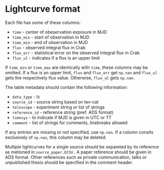 # Lightcurve format

Each file has some of these columns:

- `time` - center of obeservation exposure in MJD
- `time_min` - start of observation in MJD
- `time_min` - end of observation in MJD
- `flux` - observed integral flux in Crab
- `flux_err` - statistical error on the observed integral flux in Crab
- `flux_ul` - indicates if a flux is an upper limit

If `time_min` or `time_max` are identically with `time`, these columns may be omitted.
If a flux is an upper limit, `flux` and `flux_err` get `np.nan` and `flux_ul` gets the respectively flux value. Otherwise, `flux_ul` gets `np.nan`.

The table metadata should contain the following information:

- `data_type` - lc
- `source_id` - source string based on tev-cat
- `telescope` - experiment string or list of strings
- `reference_id` - reference string (pref. ADS format)
- `timesys` - to indicate if MJD is given in UTC or TT
- `comment` - list of strings for comments, linebreaks allowed

If any entries are missing or not specified, use `np.nan`.
If a column consits exclusively of `np.nan`, this column may be deleted.

Multiple lightcurves for a single source should be separeted by its reference as metioned in `source_paper.ECSV.`
A paper reference should be given in ADS format.
Other references such as private communication, talks or unpublished thesis should be specified in the comment header.
